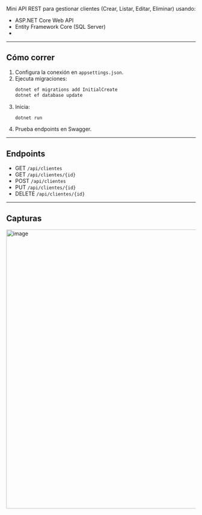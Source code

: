 Mini API REST para gestionar clientes (Crear, Listar, Editar, Eliminar) usando:
- ASP.NET Core Web API
- Entity Framework Core (SQL Server)
- 
---
## Cómo correr
1. Configura la conexión en `appsettings.json`.
2. Ejecuta migraciones:
    ```bash
    dotnet ef migrations add InitialCreate
    dotnet ef database update

3. Inicia:
    ```bash
    dotnet run

4. Prueba endpoints en Swagger.

---

## Endpoints
- GET `/api/clientes`
- GET `/api/clientes/{id}`
- POST `/api/clientes`
- PUT `/api/clientes/{id}`
- DELETE `/api/clientes/{id}`

---

## Capturas
<img width="1472" height="742" alt="image" src="https://github.com/user-attachments/assets/4d22e776-8803-4ece-9119-638c93da554b" />

